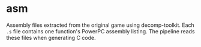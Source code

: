 # asm

Assembly files extracted from the original game using decomp-toolkit. Each `.s` file contains one function's PowerPC assembly listing. The pipeline reads these files when generating C code.
